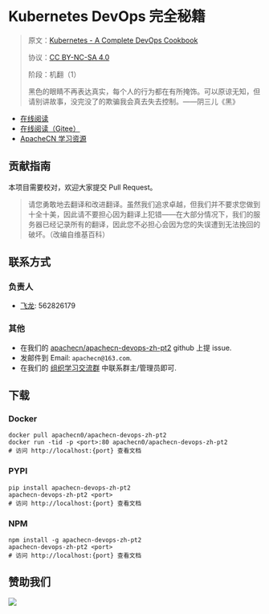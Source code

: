 # Kubernetes DevOps 完全秘籍

> 原文：[Kubernetes - A Complete DevOps Cookbook](https://libgen.rs/book/index.php?md5=2D2322071D8188F9AA9E93F3DAEEBABE)
> 
> 协议：[CC BY-NC-SA 4.0](http://creativecommons.org/licenses/by-nc-sa/4.0/)
> 
> 阶段：机翻（1）
> 
> 黑色的眼睛不再表达真实，每个人的行为都在有所掩饰。可以原谅无知，但请别讲故事，没完没了的欺骗我会真去失去控制。——阴三儿《黑》

* [在线阅读](https://devops2.apachecn.org)
* [在线阅读（Gitee）](https://apachecn.gitee.io/doc-template/)
* [ApacheCN 学习资源](http://docs.apachecn.org/)

## 贡献指南

本项目需要校对，欢迎大家提交 Pull Request。

> 请您勇敢地去翻译和改进翻译。虽然我们追求卓越，但我们并不要求您做到十全十美，因此请不要担心因为翻译上犯错——在大部分情况下，我们的服务器已经记录所有的翻译，因此您不必担心会因为您的失误遭到无法挽回的破坏。（改编自维基百科）

## 联系方式

### 负责人

* [飞龙](https://github.com/wizardforcel): 562826179

### 其他

*   在我们的 [apachecn/apachecn-devops-zh-pt2](https://github.com/apachecn/apachecn-devops-zh-pt2) github 上提 issue.
*   发邮件到 Email: `apachecn@163.com`.
*   在我们的 [组织学习交流群](https://www.apachecn.org/#/docs/join) 中联系群主/管理员即可.

## 下载

### Docker

```
docker pull apachecn0/apachecn-devops-zh-pt2
docker run -tid -p <port>:80 apachecn0/apachecn-devops-zh-pt2
# 访问 http://localhost:{port} 查看文档
```

### PYPI

```
pip install apachecn-devops-zh-pt2
apachecn-devops-zh-pt2 <port>
# 访问 http://localhost:{port} 查看文档
```

### NPM

```
npm install -g apachecn-devops-zh-pt2
apachecn-devops-zh-pt2 <port>
# 访问 http://localhost:{port} 查看文档
```

## 赞助我们

![](http://data.apachecn.oimg/about/donate.jpg)
